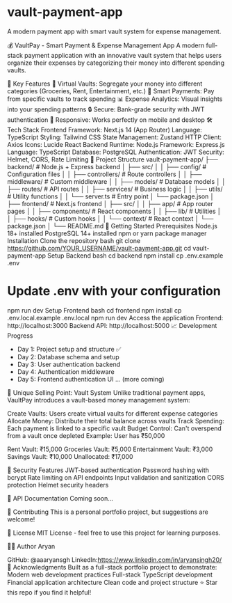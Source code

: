 # vault-payment-app
A modern payment app with smart vault system for expense management.

💰 VaultPay - Smart Payment & Expense Management App
A modern full-stack payment application with an innovative vault system that helps users organize their expenses by categorizing their money into different spending vaults.

🌟 Key Features
🏦 Virtual Vaults: Segregate your money into different categories (Groceries, Rent, Entertainment, etc.)
💸 Smart Payments: Pay from specific vaults to track spending
📊 Expense Analytics: Visual insights into your spending patterns
🔒 Secure: Bank-grade security with JWT authentication
📱 Responsive: Works perfectly on mobile and desktop
🛠️ Tech Stack
Frontend
Framework: Next.js 14 (App Router)
Language: TypeScript
Styling: Tailwind CSS
State Management: Zustand
HTTP Client: Axios
Icons: Lucide React
Backend
Runtime: Node.js
Framework: Express.js
Language: TypeScript
Database: PostgreSQL
Authentication: JWT
Security: Helmet, CORS, Rate Limiting
📁 Project Structure
vault-payment-app/
├── backend/                 # Node.js + Express backend
│   ├── src/
│   │   ├── config/         # Configuration files
│   │   ├── controllers/    # Route controllers
│   │   ├── middleware/     # Custom middleware
│   │   ├── models/         # Database models
│   │   ├── routes/         # API routes
│   │   ├── services/       # Business logic
│   │   ├── utils/          # Utility functions
│   │   └── server.ts       # Entry point
│   └── package.json
│
├── frontend/               # Next.js frontend
│   ├── src/
│   │   ├── app/           # App router pages
│   │   ├── components/    # React components
│   │   ├── lib/           # Utilities
│   │   ├── hooks/         # Custom hooks
│   │   └── context/       # React context
│   └── package.json
│
└── README.md
🚀 Getting Started
Prerequisites
Node.js 18+ installed
PostgreSQL 14+ installed
npm or yarn package manager
Installation
Clone the repository
bash
git clone https://github.com/YOUR_USERNAME/vault-payment-app.git
cd vault-payment-app
Setup Backend
bash
cd backend
npm install
cp .env.example .env
# Update .env with your configuration
npm run dev
Setup Frontend
bash
cd frontend
npm install
cp .env.local.example .env.local
npm run dev
Access the application
Frontend: http://localhost:3000
Backend API: http://localhost:5000
📈 Development Progress
- Day 1: Project setup and structure ✅
- Day 2: Database schema and setup
- Day 3: User authentication backend
- Day 4: Authentication middleware
- Day 5: Frontend authentication UI
 ... (more coming)
 
🎯 Unique Selling Point: Vault System
Unlike traditional payment apps, VaultPay introduces a vault-based money management system:

Create Vaults: Users create virtual vaults for different expense categories
Allocate Money: Distribute their total balance across vaults
Track Spending: Each payment is linked to a specific vault
Budget Control: Can't overspend from a vault once depleted
Example: User has ₹50,000

Rent Vault: ₹15,000
Groceries Vault: ₹5,000
Entertainment Vault: ₹3,000
Savings Vault: ₹10,000
Unallocated: ₹17,000

🔐 Security Features
JWT-based authentication
Password hashing with bcrypt
Rate limiting on API endpoints
Input validation and sanitization
CORS protection
Helmet security headers

📝 API Documentation
Coming soon...

🤝 Contributing
This is a personal portfolio project, but suggestions are welcome!

📄 License
MIT License - feel free to use this project for learning purposes.

👨‍💻 Author
Aryan

GitHub: @aaaryansgh
LinkedIn:https://www.linkedin.com/in/aryansingh20/
🙏 Acknowledgments
Built as a full-stack portfolio project to demonstrate:
Modern web development practices
Full-stack TypeScript development
Financial application architecture
Clean code and project structure
⭐ Star this repo if you find it helpful!


